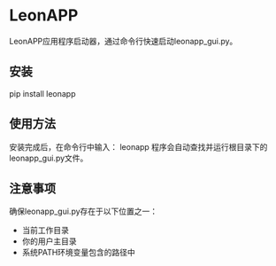 # LeonAPP

LeonAPP应用程序启动器，通过命令行快速启动leonapp_gui.py。

## 安装
pip install leonapp
## 使用方法

安装完成后，在命令行中输入：
leonapp
程序会自动查找并运行根目录下的leonapp_gui.py文件。

## 注意事项

确保leonapp_gui.py存在于以下位置之一：
- 当前工作目录
- 你的用户主目录
- 系统PATH环境变量包含的路径中
    